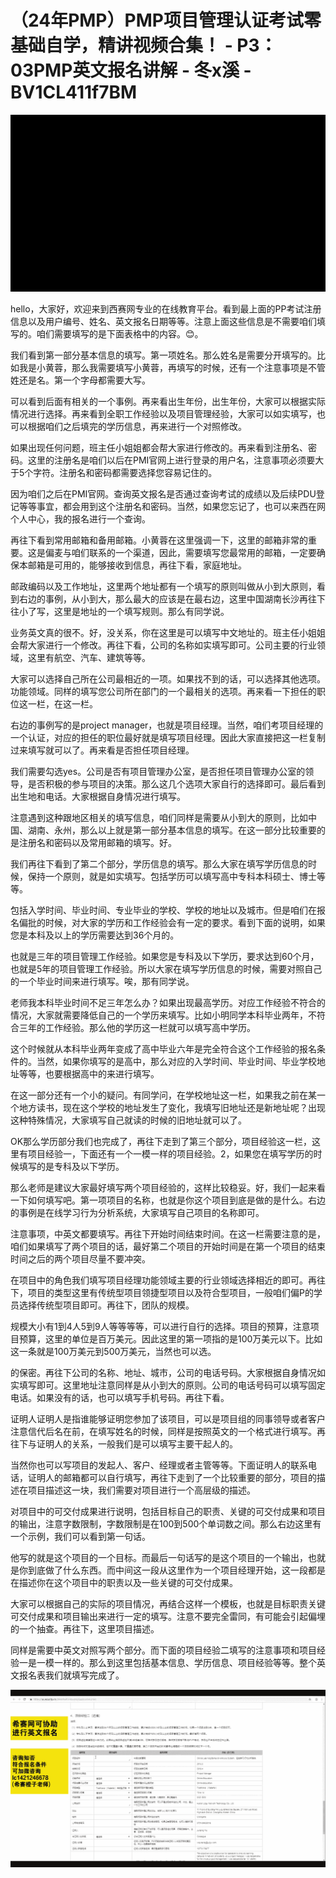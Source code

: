 # （24年PMP）PMP项目管理认证考试零基础自学，精讲视频合集！ - P3：03PMP英文报名讲解 - 冬x溪 - BV1CL411f7BM

![](img/2eb8ea88230124007355dd4ef1f72726_0.png)

hello，大家好，欢迎来到西赛网专业的在线教育平台。看到最上面的PP考试注册信息以及用户编号、姓名、英文报名日期等等。注意上面这些信息是不需要咱们填写的。咱们需要填写的是下面表格中的内容。😊。

我们看到第一部分基本信息的填写。第一项姓名。那么姓名是需要分开填写的。比如我是小黄蓉，那么我需要填写小黄蓉，再填写的时候，还有一个注意事项是不管姓还是名。第一个字母都需要大写。

可以看到后面有相关的一个事例。再来看出生年份，出生年份，大家可以根据实际情况进行选择。再来看到全职工作经验以及项目管理经验，大家可以如实填写，也可以根据咱们之后填完的学历信息，再来进行一个对照修改。

如果出现任何问题，班主任小姐姐都会帮大家进行修改的。再来看到注册名、密码。这里的注册名是咱们以后在PMI官网上进行登录的用户名，注意事项必须要大于5个字符。注册名和密码都需要选择您容易记住的。

因为咱们之后在PMI官网。查询英文报名是否通过查询考试的成绩以及后续PDU登记等等事宜，都会用到这个注册名和密码。当然，如果您忘记了，也可以来西在网个人中心，我的报名进行一个查询。

再往下看到常用邮箱和备用邮箱。小黄蓉在这里强调一下，这里的邮箱非常的重要。这是偏麦与咱们联系的一个渠道，因此，需要填写您最常用的邮箱，一定要确保本邮箱是可用的，能够接收到信息，再往下看，家庭地址。

邮政编码以及工作地址，这里两个地址都有一个填写的原则叫做从小到大原则，看到右边的事例，从小到大，那么最大的应该是在最右边，这里中国湖南长沙再往下往小了写，这里是地址的一个填写规则。那么有同学说。

业务英文真的很不。好，没关系，你在这里是可以填写中文地址的。班主任小姐姐会帮大家进行一个修改。再往下看，公司的名称如实填写即可。公司主要的行业领域，这里有航空、汽车、建筑等等。

大家可以选择自己所在公司最相近的一项。如果找不到的话，可以选择其他选项。功能领域。同样的填写您公司所在部门的一个最相关的选项。再来看一下担任的职位这一栏，在这一栏。

右边的事例写的是project manager，也就是项目经理。当然，咱们考项目经理的一个认证，对应的担任的职位最好就是填写项目经理。因此大家直接把这一栏复制过来填写就可以了。再来看是否担任项目经理。

我们需要勾选yes。公司是否有项目管理办公室，是否担任项目管理办公室的领导，是否积极的参与项目的决策。那么这几个选项大家自行的选择即可。最后看到出生地和电话。大家根据自身情况进行填写。

注意遇到这种跟地区相关的填写信息，咱们同样是需要从小到大的原则，比如中国、湖南、永州，那么以上就是第一部分基本信息的填写。在这一部分比较重要的是注册名和密码以及常用邮箱的填写。好。

我们再往下看到了第二个部分，学历信息的填写。那么大家在填写学历信息的时候，保持一个原则，就是如实填写。包括学历可以填写高中专科本科硕士、博士等等。

包括入学时间、毕业时间、专业毕业的学校、学校的地址以及城市。但是咱们在报名偏批的时候，对大家的学历和工作经验会有一定的要求。看到下面的说明，如果您是本科及以上的学历需要达到36个月的。

也就是三年的项目管理工作经验。如果您是专科及以下学历，要求达到60个月，也就是5年的项目管理工作经验。所以大家在填写学历信息的时候，需要对照自己的一个毕业时间来进行填写。唉，那有同学说。

老师我本科毕业时间不足三年怎么办？如果出现最高学历。对应工作经验不符合的情况，大家就需要降低自己的一个学历来填写。比如小明同学本科毕业两年，不符合三年的工作经验。那么他的学历这一栏就可以填写高中学历。

这个时候就从本科毕业两年变成了高中毕业六年是完全符合这个工作经验的报名条件的。当然，如果你填写的是高中，那么对应的入学时间、毕业时间、毕业学校地址等等，也要根据高中的来进行填写。

在这一部分还有一个小的疑问。有同学问，在学校地址这一栏，如果我之前在某一个地方读书，现在这个学校的地址发生了变化，我填写旧地址还是新地址呢？出现这种特殊情况，大家填写自己就读的时候的旧地址就可以了。

OK那么学历部分我们也完成了，再往下走到了第三个部分，项目经验这一栏，这里有项目经验一，下面还有一个一模一样的项目经验。2，如果您在填写学历的时候填写的是专科及以下学历。

那么老师是建议大家最好填写两个项目经验的，这样比较稳妥。好，我们一起来看一下如何填写吧。第一项项目的名称，也就是你这个项目到底是做的是什么。右边的事例是在线学习行为分析系统，大家填写自己项目的名称即可。

注意事项，中英文都要填写。再往下开始时间结束时间。在这一栏需要注意的是，咱们如果填写了两个项目的话，最好第二个项目的开始时间是在第一个项目的结束时间之后的两个项目尽量不要冲突。

在项目中的角色我们填写项目经理功能领域主要的行业领域选择相近的即可。再往下，项目的类型这里有传统型项目领捷型项目以及符合型项目，一般咱们偏P的学员选择传统型项目即可。再往下，团队的规模。

规模大小有1到4人5到9人等等等等，可以进行自行的选择。项目的预算，注意项目预算，这里的单位是百万美元。因此这里的第一项指的是100万美元以下。比如这一条就是100万美元到500万美元，当然也可以选。

的保密。再往下公司的名称、地址、城市，公司的电话号码。大家根据自身情况如实填写即可。这里地址注意同样是从小到大的原则。公司的电话号码可以填写固定电话。如果没有的话，也可以填写手机号码。再往下看。

证明人证明人是指谁能够证明您参加了该项目，可以是项目组的同事领导或者客户注意信代后名在前，在填写姓名的时候，同样是按照英文的一个格式进行填写。再往下与证明人的关系，一般我们是可以填写主要干起人的。

当然你也可以写项目的发起人、客户、经理或者主管等等。下面证明人的联系电话，证明人的邮箱都可以自行填写，再往下走到了一个比较重要的部分，项目的描述在项目描述这一块，我们需要对项目进行一个高层级的描述。

对项目中的可交付成果进行说明，包括目标自己的职责、关键的可交付成果和项目的输出，注意字数限制，字数限制是在100到500个单词数之间。那么右边这里有一个示例，我们可以看到第一句话。

他写的就是这个项目的一个目标。而最后一句话写的是这个项目的一个输出，也就是你到底做了什么东西。而中间这一段从这里作为一个项目经理开始，这一段都是在描述你在这个项目中的职责以及一些关键的可交付成果。

大家可以根据自己的实际的项目情况，再结合这样一个模板，也就是目标职责关键可交付成果和项目输出来进行一定的填写。注意不要完全雷同，有可能会引起偏埋的一个抽查。再往下，这里项目描述。

同样是需要中英文对照写两个部分。而下面的项目经验二填写的注意事项和项目经验一是一模一样的。那么到这里包括基本信息、学历信息、项目经验等等。整个英文报名表我们就填写完成了。



![](img/2eb8ea88230124007355dd4ef1f72726_2.png)
